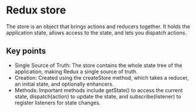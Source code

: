 # Redux store

The store is an object that brings actions and reducers together. It holds the application state, allows access to the state, and lets you dispatch actions.

## Key points

- Single Source of Truth: The store contains the whole state tree of the application, making Redux a single source of truth.
- Creation: Created using the createStore method, which takes a reducer, an initial state, and optionally enhancers.
- Methods: Important methods include getState() to access the current state, dispatch(action) to update the state, and subscribe(listener) to register listeners for state changes.
